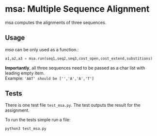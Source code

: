 # msa: Multiple Sequence Alignment

msa computes the alignments of three sequences. 

## Usage
*msa* can be only used as a function.:
```python
a1,a2,a3 = msa.run(seq1,seq2,seq3,cost_open,cost_extend,substitions)
```  

**Importantly**, all three sequences need to be passed as a char list with leading empty item.  
Example: `'AAT' should be ['','A','A','T']`  

## Tests
There is one test file `test_msa.py`. The test outputs the result for the assignment.  

To run the tests simple run a file:  
```bash
python3 test_msa.py
```